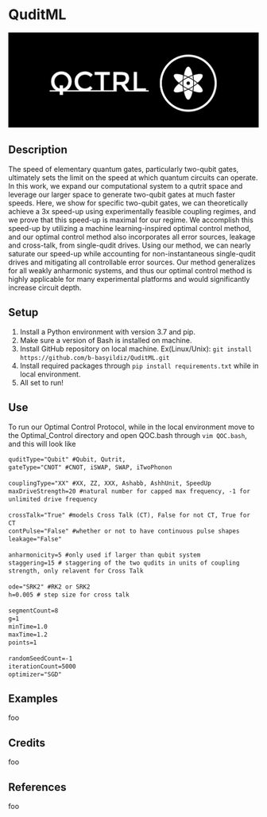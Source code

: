 # QuditML

<div align="center">
  <img src="Images/QCTRL2.png" alt="Image Description">
</div>


## Description
The speed of elementary quantum gates, particularly two-qubit gates, ultimately sets the limit on the speed at which quantum circuits can operate. In this work, we expand our computational system to a qutrit space and leverage our larger space to generate two-qubit gates at much faster speeds. Here, we show for specific two-qubit gates, we can theoretically achieve a 3x speed-up using experimentally feasible coupling regimes, and we prove that this speed-up is maximal for our regime. We accomplish this speed-up by utilizing a machine learning-inspired optimal control method, and our optimal control method also incorporates all error sources, leakage and cross-talk, from single-qudit drives. Using our method, we can nearly saturate our speed-up while accounting for non-instantaneous single-qudit drives and mitigating all controllable error sources. Our method generalizes for all weakly anharmonic systems, and thus our optimal control method is highly applicable for many experimental platforms and would significantly increase circuit depth. 

## Setup
1. Install a Python environment with version 3.7 and pip.
2. Make sure a version of Bash is installed on machine. 
3. Install GitHub repository on local machine. Ex(Linux/Unix): `git install https://github.com/b-basyildiz/QuditML.git`
4. Install required packages through `pip install requirements.txt` while in local environment.
5. All set to run! 

## Use
To run our Optimal Control Protocol, while in the local environment move to the Optimal_Control directory and open QOC.bash through `vim QOC.bash`, and this will look like
```vim
quditType="Qubit" #Qubit, Qutrit, 
gateType="CNOT" #CNOT, iSWAP, SWAP, iTwoPhonon

couplingType="XX" #XX, ZZ, XXX, Ashabb, AshhUnit, SpeedUp
maxDriveStrength=20 #natural number for capped max frequency, -1 for unlimited drive frequency

crossTalk="True" #models Cross Talk (CT), False for not CT, True for CT
contPulse="False" #whether or not to have continuous pulse shapes
leakage="False"

anharmonicity=5 #only used if larger than qubit system
staggering=15 # staggering of the two qudits in units of coupling strength, only relavent for Cross Talk

ode="SRK2" #RK2 or SRK2 
h=0.005 # step size for cross talk 

segmentCount=8
g=1
minTime=1.0
maxTime=1.2
points=1

randomSeedCount=-1
iterationCount=5000
optimizer="SGD"
```

## Examples
foo

## Credits 
foo

## References
foo
